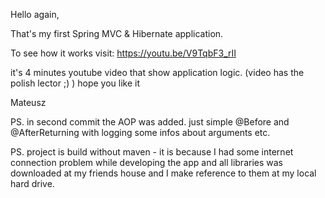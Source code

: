 Hello again, 

That's my first Spring MVC & Hibernate application. 

To see how it works visit:
https://youtu.be/V9TqbF3_rII

it's 4 minutes youtube video that show application logic. 
(video has the polish lector ;) )
hope you like it


Mateusz 

PS. in second commit the AOP was added. just simple @Before and @AfterReturning with logging some infos about arguments etc.

PS. project is build without maven - it is because I had some internet connection problem while developing the app and all libraries was downloaded at my friends house and I make reference to them at my local hard drive.

